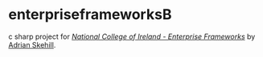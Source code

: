 enterpriseframeworksB
=====================

c sharp project for 
[*National College of Ireland - Enterprise Frameworks*](http://courses.ncirl.ie/index.cfm/page/module/moduleId/17383)
by [Adrian Skehill](http://www.linkedin.com/in/askehill?_mSplash=1).